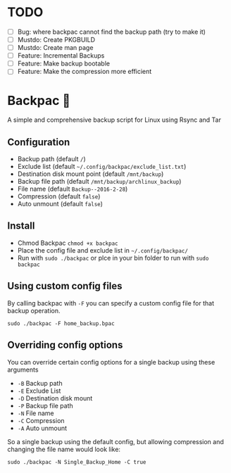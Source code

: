 # TODO

- [ ] Bug: where backpac cannot find the backup path (try to make it)
- [ ] Mustdo: Create PKGBUILD
- [ ] Mustdo: Create man page
- [ ] Feature: Incremental Backups
- [ ] Feature: Make backup bootable
- [ ] Feature: Make the compression more efficient

# Backpac 🎒

A simple and comprehensive backup script for Linux using Rsync and Tar

## Configuration

* Backup path 			(default `/`)
* Exclude list 			(default `~/.config/backpac/exclude_list.txt`)
* Destination disk mount point 	(default `/mnt/backup`)
* Backup file path 		(default `/mnt/backup/archlinux_backup`)
* File name 			(default `Backup--2016-2-28`)
* Compression 			(default `false`)
* Auto unmount 			(default `false`)

## Install

* Chmod Backpac `chmod +x backpac`
* Place the config file and exclude list in `~/.config/backpac/`
* Run with `sudo ./backpac` or plce in your bin folder to run with `sudo backpac`

## Using custom config files

By calling backpac with `-F` you can specify a custom config file for that backup operation.

`sudo ./backpac -F home_backup.bpac`

## Overriding config options

You can override certain config options for a single backup using these arguments

* `-B`	Backup path
* `-E`	Exclude List
* `-D`	Destination disk mount
* `-P`	Backup file path
* `-N`	File name
* `-C`	Compression
* `-A`	Auto unmount

So a single backup using the default config, but allowing compression and changing the file name
would look like:

	sudo ./backpac -N Single_Backup_Home -C true
